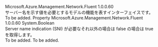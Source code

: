 <Type Name="IHasServerNameIndication" FullName="Microsoft.Azure.Management.Network.Fluent.IHasServerNameIndication">
  <TypeSignature Language="C#" Value="public interface IHasServerNameIndication" />
  <TypeSignature Language="ILAsm" Value=".class public interface auto ansi abstract IHasServerNameIndication" />
  <TypeSignature Language="DocId" Value="T:Microsoft.Azure.Management.Network.Fluent.IHasServerNameIndication" />
  <TypeSignature Language="VB.NET" Value="Public Interface IHasServerNameIndication" />
  <TypeSignature Language="F#" Value="type IHasServerNameIndication = interface" />
  <AssemblyInfo>
    <AssemblyName>Microsoft.Azure.Management.Network.Fluent</AssemblyName>
    <AssemblyVersion>1.0.0.60</AssemblyVersion>
  </AssemblyInfo>
  <Interfaces />
  <Docs>
    <summary>
            サーバー名を示す値を必要とするモデルの機能を表すインターフェイスです。
            </summary>
    <remarks>To be added.</remarks>
  </Docs>
  <Members>
    <Member MemberName="RequiresServerNameIndication">
      <MemberSignature Language="C#" Value="public bool RequiresServerNameIndication { get; }" />
      <MemberSignature Language="ILAsm" Value=".property instance bool RequiresServerNameIndication" />
      <MemberSignature Language="DocId" Value="P:Microsoft.Azure.Management.Network.Fluent.IHasServerNameIndication.RequiresServerNameIndication" />
      <MemberSignature Language="VB.NET" Value="Public ReadOnly Property RequiresServerNameIndication As Boolean" />
      <MemberSignature Language="F#" Value="member this.RequiresServerNameIndication : bool" Usage="Microsoft.Azure.Management.Network.Fluent.IHasServerNameIndication.RequiresServerNameIndication" />
      <MemberType>Property</MemberType>
      <AssemblyInfo>
        <AssemblyName>Microsoft.Azure.Management.Network.Fluent</AssemblyName>
        <AssemblyVersion>1.0.0.60</AssemblyVersion>
      </AssemblyInfo>
      <ReturnValue>
        <ReturnType>System.Boolean</ReturnType>
      </ReturnValue>
      <Docs>
        <summary>
            Server name indication (SNI) が必要なそれ以外の場合は false の場合は true を取得します。
            </summary>
        <value>To be added.</value>
        <remarks>To be added.</remarks>
      </Docs>
    </Member>
  </Members>
</Type>